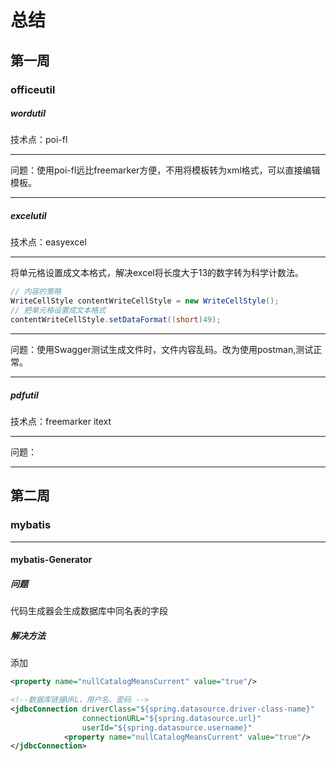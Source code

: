 # 总结

## 第一周

### officeutil

##### wordutil

技术点：poi-fl



------

问题：使用poi-fl远比freemarker方便，不用将模板转为xml格式，可以直接编辑模板。



------



##### excelutil

技术点：easyexcel



------

将单元格设置成文本格式，解决excel将长度大于13的数字转为科学计数法。

```java
// 内容的策略
WriteCellStyle contentWriteCellStyle = new WriteCellStyle();
// 把单元格设置成文本格式	    
contentWriteCellStyle.setDataFormat((short)49);
```

------

问题：使用Swagger测试生成文件时，文件内容乱码。改为使用postman,测试正常。

------



##### pdfutil

技术点：freemarker itext

------

问题：

------

## 第二周

### mybatis

------

#### mybatis-Generator

##### 问题

代码生成器会生成数据库中同名表的字段

##### 解决方法

添加

```xml
<property name="nullCatalogMeansCurrent" value="true"/>
```

```xml
<!--数据库链接URL，用户名、密码 -->
<jdbcConnection driverClass="${spring.datasource.driver-class-name}"
			    connectionURL="${spring.datasource.url}"
			    userId="${spring.datasource.username}"                                           password="${spring.datasource.password}">
			<property name="nullCatalogMeansCurrent" value="true"/>
</jdbcConnection>
```

